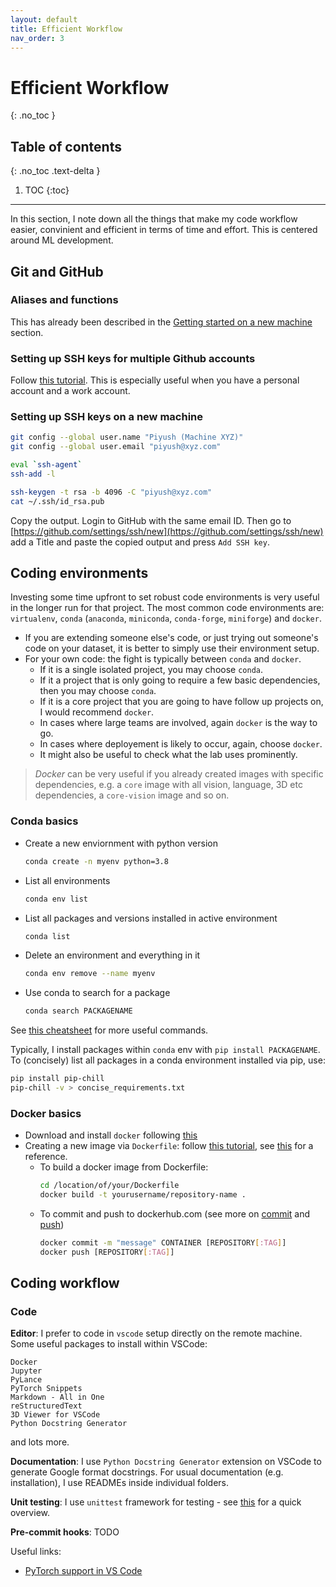 ```yaml
---
layout: default
title: Efficient Workflow
nav_order: 3
---
```


# Efficient Workflow
{: .no_toc }

## Table of contents
{: .no_toc .text-delta }

1. TOC
{:toc}

---

In this section, I note down all the things that make my code workflow easier, convinient and efficient in terms of time and effort. This is centered around ML development.


## Git and GitHub

### Aliases and functions

This has already been described in the [Getting started on a new machine](new_machine.md#Setting-up-bash-aliases-&-others) section.

### Setting up SSH keys for multiple Github accounts

Follow [this tutorial](https://gist.github.com/oanhnn/80a89405ab9023894df7). This is especially useful when you have a personal account and a work account.

### Setting up SSH keys on a new machine

```bash
git config --global user.name "Piyush (Machine XYZ)"
git config --global user.email "piyush@xyz.com"

eval `ssh-agent`
ssh-add -l

ssh-keygen -t rsa -b 4096 -C "piyush@xyz.com"
cat ~/.ssh/id_rsa.pub
```

Copy the output. Login to GitHub with the same email ID. Then go to [https://github.com/settings/ssh/new](https://github.com/settings/ssh/new) add a Title and paste the copied output and press `Add SSH key`.


## Coding environments

Investing some time upfront to set robust code environments is very useful in the longer run for that project. The most common code environments are: `virtualenv`, `conda` (`anaconda`, `miniconda`, `conda-forge`, `miniforge`) and `docker`.

* If you are extending someone else's code, or just trying out someone's code on your dataset, it is better to simply use their environment setup.
* For your own code: the fight is typically between `conda` and `docker`.
  * If it is a single isolated project, you may choose `conda`.
  * If it a project that is only going to require a few basic dependencies, then you may choose `conda`.
  * If it is a core project that you are going to have follow up projects on, I would recommend `docker`.
  * In cases where large teams are involved, again `docker` is the way to go.
  * In cases where deployement is likely to occur, again, choose `docker`.
  * It might also be useful to check what the lab uses prominently.

> *Docker* can be very useful if you already created images with specific dependencies, e.g. a `core` image with all vision, language, 3D etc dependencies, a `core-vision` image and so on.

### Conda basics

* Create a new enviornment with python version
  ```bash
  conda create -n myenv python=3.8
  ```
* List all environments
  ```bash
  conda env list
  ```
* List all packages and versions installed in active environment
  ```bash
  conda list
  ```
* Delete an environment and everything in it
  ```bash
  conda env remove --name myenv
  ```
* Use conda to search for a package
  ```bash
  conda search PACKAGENAME
  ```
See [this cheatsheet](https://docs.conda.io/projects/conda/en/4.6.0/_downloads/52a95608c49671267e40c689e0bc00ca/conda-cheatsheet.pdf) for more useful commands.

Typically, I install packages within `conda` env with `pip install PACKAGENAME`. To (concisely) list all packages in a conda environment installed via pip, use:
```bash
pip install pip-chill
pip-chill -v > concise_requirements.txt
```

### Docker basics

* Download and install `docker` following [this](https://docs.docker.com/get-started/#download-and-install-docker)
* Creating a new image via `Dockerfile`: follow [this tutorial](https://stackify.com/docker-build-a-beginners-guide-to-building-docker-images/), see [this](https://github.com/WadhwaniAI/cough-against-covid) for a reference.
  * To build a docker image from Dockerfile:
    ```bash
    cd /location/of/your/Dockerfile
    docker build -t yourusername/repository-name .
    ```
  * To commit and push to dockerhub.com (see more on [commit](https://docs.docker.com/engine/reference/commandline/commit/) and [push](https://docs.docker.com/engine/reference/commandline/push/))
    ```bash
    docker commit -m "message" CONTAINER [REPOSITORY[:TAG]]
    docker push [REPOSITORY[:TAG]]
    ```

## Coding workflow

### Code

**Editor**:
I prefer to code in `vscode` setup directly on the remote machine. Some useful packages to install within VSCode:
```
Docker
Jupyter
PyLance
PyTorch Snippets
Markdown - All in One
reStructuredText
3D Viewer for VSCode
Python Docstring Generator
```
and lots more.

**Documentation**:
I use `Python Docstring Generator` extension on VSCode to generate Google format docstrings. For usual documentation (e.g. installation), I use READMEs inside individual folders.

**Unit testing**: I use `unittest` framework for testing - see [this](https://realpython.com/python-testing/#unittest) for a quick overview.

**Pre-commit hooks**: TODO


Useful links:
* [PyTorch support in VS Code](https://code.visualstudio.com/docs/datascience/pytorch-support)

